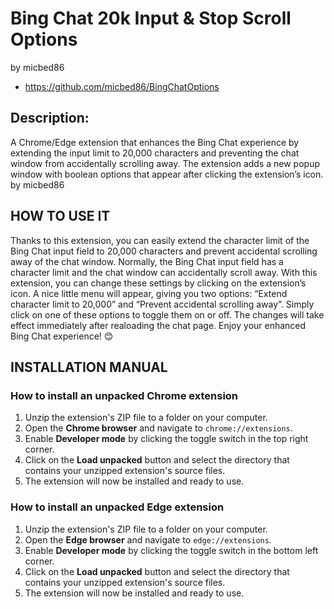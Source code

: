 # Bing Chat 20k Input & Stop Scroll Options
by micbed86 
- https://github.com/micbed86/BingChatOptions


## Description:

A Chrome/Edge extension that enhances the Bing Chat experience by extending the input limit to 20,000 characters and preventing the chat window from accidentally scrolling away. The extension adds a new popup window with boolean options that appear after clicking the extension’s icon.
by micbed86

## HOW TO USE IT

Thanks to this extension, you can easily extend the character limit of the Bing Chat input field to 20,000 characters and prevent accidental scrolling away of the chat window. Normally, the Bing Chat input field has a character limit and the chat window can accidentally scroll away. With this extension, you can change these settings by clicking on the extension’s icon. A nice little menu will appear, giving you two options: “Extend character limit to 20,000” and “Prevent accidental scrolling away”. Simply click on one of these options to toggle them on or off. The changes will take effect immediately after realoading the chat page. Enjoy your enhanced Bing Chat experience! 😊

## INSTALLATION MANUAL

### How to install an unpacked Chrome extension
1. Unzip the extension's ZIP file to a folder on your computer.
2. Open the **Chrome browser** and navigate to `chrome://extensions`.
3. Enable **Developer mode** by clicking the toggle switch in the top right corner.
4. Click on the **Load unpacked** button and select the directory that contains your unzipped extension's source files.
5. The extension will now be installed and ready to use.

### How to install an unpacked Edge extension
1. Unzip the extension's ZIP file to a folder on your computer.
2. Open the **Edge browser** and navigate to `edge://extensions`.
3. Enable **Developer mode** by clicking the toggle switch in the bottom left corner.
4. Click on the **Load unpacked** button and select the directory that contains your unzipped extension's source files.
5. The extension will now be installed and ready to use.
